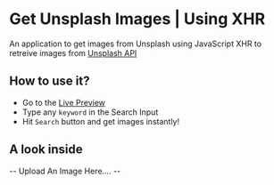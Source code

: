 # Get Unsplash Images | Using XHR
An application to get images from Unsplash using JavaScript XHR to retreive images from [Unsplash API](https://unsplash.com/documentation)

## How to use it?
- Go to the [Live Preview]()
- Type any `keyword` in the Search Input
- Hit `Search` button and get images instantly!

## A look inside
-- Upload An Image Here.... --
